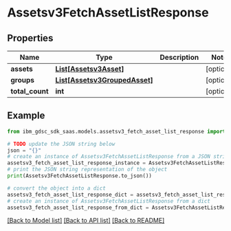 # Assetsv3FetchAssetListResponse


## Properties

Name | Type | Description | Notes
------------ | ------------- | ------------- | -------------
**assets** | [**List[Assetsv3Asset]**](Assetsv3Asset.md) |  | [optional] 
**groups** | [**List[Assetsv3GroupedAsset]**](Assetsv3GroupedAsset.md) |  | [optional] 
**total_count** | **int** |  | [optional] 

## Example

```python
from ibm_gdsc_sdk_saas.models.assetsv3_fetch_asset_list_response import Assetsv3FetchAssetListResponse

# TODO update the JSON string below
json = "{}"
# create an instance of Assetsv3FetchAssetListResponse from a JSON string
assetsv3_fetch_asset_list_response_instance = Assetsv3FetchAssetListResponse.from_json(json)
# print the JSON string representation of the object
print(Assetsv3FetchAssetListResponse.to_json())

# convert the object into a dict
assetsv3_fetch_asset_list_response_dict = assetsv3_fetch_asset_list_response_instance.to_dict()
# create an instance of Assetsv3FetchAssetListResponse from a dict
assetsv3_fetch_asset_list_response_from_dict = Assetsv3FetchAssetListResponse.from_dict(assetsv3_fetch_asset_list_response_dict)
```
[[Back to Model list]](../README.md#documentation-for-models) [[Back to API list]](../README.md#documentation-for-api-endpoints) [[Back to README]](../README.md)


